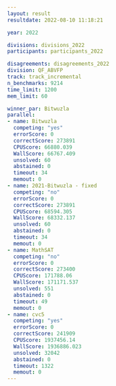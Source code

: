 ```yaml
---
layout: result
resultdate: 2022-08-10 11:18:21

year: 2022

divisions: divisions_2022
participants: participants_2022

disagreements: disagreements_2022
division: QF_ABVFP
track: track_incremental
n_benchmarks: 9214
time_limit: 1200
mem_limit: 60

winner_par: Bitwuzla
parallel:
- name: Bitwuzla
  competing: "yes"
  errorScore: 0
  correctScore: 273891
  CPUScore: 66880.039
  WallScore: 66767.409
  unsolved: 60
  abstained: 0
  timeout: 34
  memout: 0
- name: 2021-Bitwuzla - fixed
  competing: "no"
  errorScore: 0
  correctScore: 273891
  CPUScore: 68594.305
  WallScore: 68332.137
  unsolved: 60
  abstained: 0
  timeout: 34
  memout: 0
- name: MathSAT
  competing: "no"
  errorScore: 0
  correctScore: 273400
  CPUScore: 171788.06
  WallScore: 171171.537
  unsolved: 551
  abstained: 0
  timeout: 49
  memout: 0
- name: cvc5
  competing: "yes"
  errorScore: 0
  correctScore: 241909
  CPUScore: 1937456.14
  WallScore: 1936886.023
  unsolved: 32042
  abstained: 0
  timeout: 1322
  memout: 0
---
```

